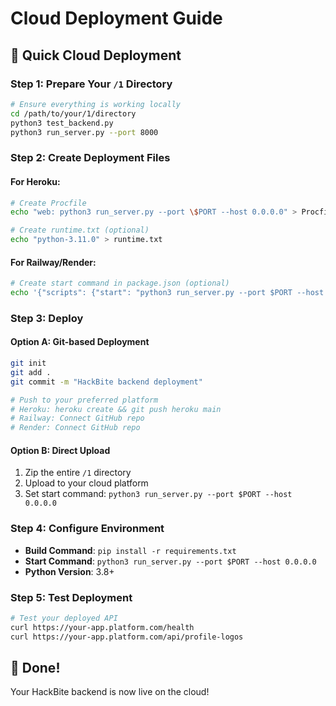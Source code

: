 # Cloud Deployment Guide

## 🚀 Quick Cloud Deployment

### **Step 1: Prepare Your `/1` Directory**
```bash
# Ensure everything is working locally
cd /path/to/your/1/directory
python3 test_backend.py
python3 run_server.py --port 8000
```

### **Step 2: Create Deployment Files**

#### **For Heroku:**
```bash
# Create Procfile
echo "web: python3 run_server.py --port \$PORT --host 0.0.0.0" > Procfile

# Create runtime.txt (optional)
echo "python-3.11.0" > runtime.txt
```

#### **For Railway/Render:**
```bash
# Create start command in package.json (optional)
echo '{"scripts": {"start": "python3 run_server.py --port $PORT --host 0.0.0.0"}}' > package.json
```

### **Step 3: Deploy**

#### **Option A: Git-based Deployment**
```bash
git init
git add .
git commit -m "HackBite backend deployment"

# Push to your preferred platform
# Heroku: heroku create && git push heroku main
# Railway: Connect GitHub repo
# Render: Connect GitHub repo
```

#### **Option B: Direct Upload**
1. Zip the entire `/1` directory
2. Upload to your cloud platform
3. Set start command: `python3 run_server.py --port $PORT --host 0.0.0.0`

### **Step 4: Configure Environment**
- **Build Command**: `pip install -r requirements.txt`
- **Start Command**: `python3 run_server.py --port $PORT --host 0.0.0.0`
- **Python Version**: 3.8+

### **Step 5: Test Deployment**
```bash
# Test your deployed API
curl https://your-app.platform.com/health
curl https://your-app.platform.com/api/profile-logos
```

## 🎉 Done!
Your HackBite backend is now live on the cloud!